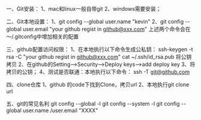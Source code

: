 一、Git安装：
  1、mac和linux一般自带git
  2、windows需要安装；

二、Git本地设置：
  1、git config --global user.name "kevin"
  2、git config --global user.email "your github regist in github@xxx.com"
  上述两个命令会在～/.gitconfig中增加相关的配置

三、github配置访问权限：
  1、在本地执行以下命令生成公私钥：
    ssh-keygen -t rsa -C "your github regist in github@xxx.com"
    cat ~/.ssh/id_rsa.pub
    将公钥拷贝
  2、在github的Setting-->Security-->Deploy keys-->add deploy key
  3、将拷贝的公钥；
  4、测试是否联通：本地执行以下命令：
    ssh -T git@github.com

四、clone仓库
    1、github 的code下找到Clone，拷贝url
    2、本地执行git clone url
    
五、git的常见名利
   git config --global -l
   git config --system -l
   git config --global user.name /user.email "XXXX"

   
